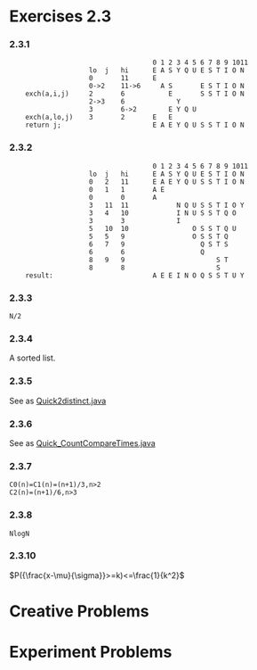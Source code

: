 Exercises 2.3
==
### 2.3.1
```
									0 1 2 3 4 5 6 7 8 9 1011
					lo	j	hi		E A S Y Q U E S T I O N
					0		11		E
					0->2	11->6	  A S       E S T I O N
	exch(a,i,j)		2		6		    E       S S T I O N
					2->3	6		      Y
					3		6->2		E Y Q U 
	exch(a,lo,j)	3		2		E   E
	return j;						E A E Y Q U S S T I O N 
```
### 2.3.2
```
									0 1 2 3 4 5 6 7 8 9 1011
					lo	j	hi		E A S Y Q U E S T I O N
					0	2	11		E A E Y Q U S S T I O N
					0	1	1		A E
					0		0		A 
					3	11	11		      N Q U S S T I O Y
					3	4	10		      I N U S S T Q O
					3		3		      I
					5	10	10		          O S S T Q U
					5	5	9		          O S S T Q
					6	7	9		            Q S T S
					6		6		            Q
					8	9	9		                S T
					8		8						S
	result:							A E E I N O Q S S T U Y
```
### 2.3.3
`N/2`
### 2.3.4
A sorted list.
### 2.3.5
See as [Quick2distinct.java](https://github.com/baozzz1/Algorithms-Learning/blob/master/2-Sorting/Exercise_2_3_QuickSort/Quick2distinct.java)
### 2.3.6
See as [Quick_CountCompareTimes.java](https://github.com/baozzz1/Algorithms-Learning/blob/master/2-Sorting/Exercise_2_3_QuickSort/Quick_CountCompareTimes.java)
### 2.3.7
	C0(n)=C1(n)=(n+1)/3,n>2
	C2(n)=(n+1)/6,n>3
### 2.3.8
`NlogN`
### 2.3.10
$P({\frac{x-\mu}{\sigma}}>=k)<=\frac{1}{k^2}$


# Creative Problems
# Experiment Problems




